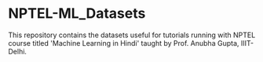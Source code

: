 # NPTEL-ML_Datasets
This repository contains the datasets useful for tutorials running with NPTEL course titled 'Machine Learning in Hindi' taught by Prof. Anubha Gupta, IIIT-Delhi.
